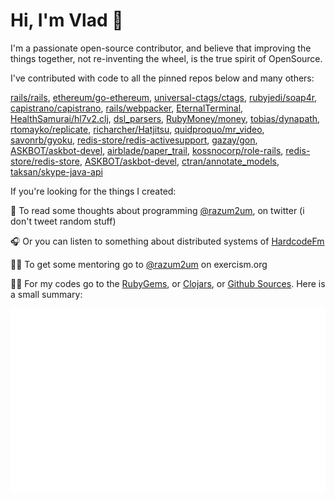 # Hi, I'm Vlad 👋

I'm a passionate open-source contributor, and believe that improving the things together, not re-inventing the wheel, is the true spirit of OpenSource.

I've contributed with code to all the pinned repos below and many others:

[rails/rails](https://github.com/rails/rails/commits?author=razum2um),
[ethereum/go-ethereum](https://github.com/ethereum/go-ethereum/commits?author=razum2um),
[universal-ctags/ctags](https://github.com/universal-ctags/ctags/commits?author=razum2um),
[rubyjedi/soap4r](https://github.com/rubyjedi/soap4r/commits?author=razum2um),
[capistrano/capistrano](https://github.com/capistrano/capistrano/commits?author=razum2um),
[rails/webpacker](https://github.com/rails/webpacker/commits?author=razum2um),
[EternalTerminal](https://github.com/MisterTea/EternalTerminal/commits?author=razum2um),
[HealthSamurai/hl7v2.clj](https://github.com/HealthSamurai/hl7v2.clj/commits?author=razum2um),
[dsl_parsers](https://github.com/shredder-rull/dsl_parsers/commits?author=razum2um),
[RubyMoney/money](https://github.com/RubyMoney/money/commits?author=razum2um),
[tobias/dynapath](https://github.com/tobias/dynapath/commits?author=razum2um),
[rtomayko/replicate](https://github.com/rtomayko/replicate/commits?author=razum2um),
[richarcher/Hatjitsu](https://github.com/richarcher/Hatjitsu/commits?author=razum2um),
[quidproquo/mr_video](https://github.com/quidproquo/mr_video/commits?author=razum2um),
[savonrb/gyoku](https://github.com/savonrb/gyoku/commits?author=razum2um),
[redis-store/redis-activesupport](https://github.com/redis-store/redis-activesupport/commits?author=razum2um),
[gazay/gon](https://github.com/gazay/gon/commits?author=razum2um),
[ASKBOT/askbot-devel](https://github.com/ASKBOT/askbot-devel/commits?author=razum2um),
[airblade/paper_trail](https://github.com/airblade/paper_trail/commits?author=razum2um),
[kossnocorp/role-rails](https://github.com/kossnocorp/role-rails/commits?author=razum2um),
[redis-store/redis-store](https://github.com/redis-store/redis-store/commits?author=razum2um),
[ASKBOT/askbot-devel](https://github.com/ASKBOT/askbot-devel/commits?author=razum2um),
[ctran/annotate_models](https://github.com/ctran/annotate_models/commits?author=razum2um),
[taksan/skype-java-api](https://github.com/taksan/skype-java-api/commits?author=razum2um)

If you're looking for the things I created:

📖 To read some thoughts about programming [@razum2um](https://twitter.com/razum2um), on twitter (i don't tweet random stuff)

🎧 Or you can listen to something about distributed systems of [HardcodeFm](https://hardcode.fm/)

👨‍🏫 To get some mentoring go to [@razum2um](https://exercism.org/profiles/razum2um) on exercism.org

🧑‍💻 For my codes go to the [RubyGems](https://rubygems.org/profiles/razum2um), or [Clojars](https://clojars.org/users/razum2um), or [Github Sources](https://github.com/razum2um?tab=repositories&q=&type=source&language=&sort=stargazers). Here is a small summary:

![](https://raw.githubusercontent.com/razum2um/jstrieb-github-stats/master/generated/overview.svg#gh-light-mode-only)
